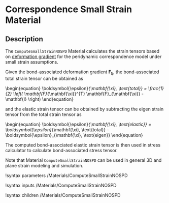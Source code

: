# Correspondence Small Strain Material

## Description

The `ComputeSmallStrainNOSPD` Material calculates the strain tensors based on [deformation gradient](peridynamics/DeformationGradients.md) for the peridynamic correspondence model under small strain assumptions.

Given the bond-associated deformation gradient $\mathbf{F}_{\mathbf{\xi}}$, the bond-associated total strain tensor can be obtained as

\begin{equation}
  \boldsymbol{\epsilon}_{\mathbf{\xi}, \text{total}} = \frac{1}{2} \left( \mathbf{F}_{\mathbf{\xi}}^{T} \mathbf{F}_{\mathbf{\xi}} - \mathbf{I} \right)
\end{equation}

and the elastic strain tensor can be obtained by subtracting the eigen strain tensor from the total strain tensor as

\begin{equation}
  \boldsymbol{\epsilon}_{\mathbf{\xi}, \text{elastic}} = \boldsymbol{\epsilon}_{\mathbf{\xi}, \text{total}} - \boldsymbol{\epsilon}_{\mathbf{\xi}, \text{eigen}}
\end{equation}

The computed bond-associated elastic strain tensor is then used in stress calculator to calculate bond-associated stress tensor.

Note that Material `ComputeSmallStrainNOSPD` can be used in general 3D and plane strain modeling and simulation.

!syntax parameters /Materials/ComputeSmallStrainNOSPD

!syntax inputs /Materials/ComputeSmallStrainNOSPD

!syntax children /Materials/ComputeSmallStrainNOSPD
